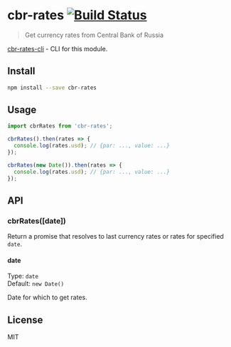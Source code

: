 # cbr-rates [![Build Status][travis-image]][travis-url]

> Get currency rates from Central Bank of Russia

[cbr-rates-cli][cbr-rates-cli] - CLI for this module.

## Install

```sh
npm install --save cbr-rates
```

## Usage

```js
import cbrRates from 'cbr-rates';

cbrRates().then(rates => {
  console.log(rates.usd); // {par: ..., value: ...}
});

cbrRates(new Date()).then(rates => {
  console.log(rates.usd); // {par: ..., value: ...}
});
```

## API

### cbrRates([date])

Return a promise that resolves to last currency rates
or rates for specified `date`.

#### date

Type: `date`  
Default: `new Date()`

Date for which to get rates.

## License

MIT

[travis-url]: https://travis-ci.org/andrepolischuk/cbr-rates
[travis-image]: https://travis-ci.org/andrepolischuk/cbr-rates.svg?branch=master

[cbr-rates-cli]: https://github.com/andrepolischuk/cbr-rates-cli
